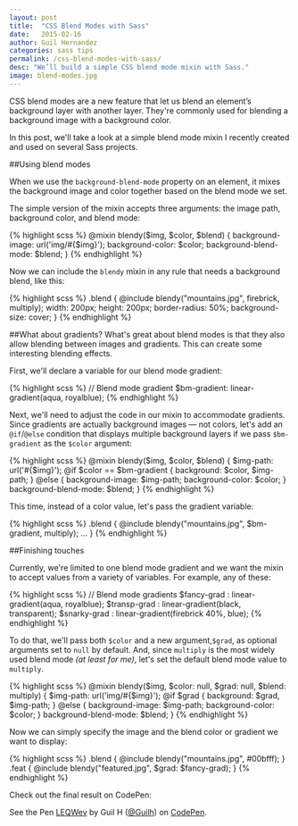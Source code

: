 ```yaml
---
layout: post
title:  "CSS Blend Modes with Sass"
date:   2015-02-16
author: Guil Hernandez
categories: sass tips
permalink: /css-blend-modes-with-sass/
desc: "We’ll build a simple CSS blend mode mixin with Sass."
image: blend-modes.jpg
---
```


CSS blend modes are a new feature that let us blend an element’s background layer with another layer. They're commonly used for blending a background image with a background color. 

In this post, we'll take a look at a simple blend mode mixin I recently created and used on several Sass projects.

##Using blend modes

When we use the `background-blend-mode` property on an element, it mixes the background image and color together based on the blend mode we set.

The simple version of the mixin accepts three arguments: the image path, background color, and blend mode:

{% highlight scss %}
@mixin blendy($img, $color, $blend) {
  background-image: url('img/#{$img}');
  background-color: $color;
  background-blend-mode: $blend;
}
{% endhighlight %}

Now we can include the `blendy` mixin in any rule that needs a background blend, like this:

{% highlight scss %}
.blend {
  @include blendy("mountains.jpg", firebrick, multiply);
  width: 200px;
  height: 200px;
  border-radius: 50%;
  background-size: cover;
}
{% endhighlight %}

##What about gradients?
What's great about blend modes is that they also allow blending between images and gradients. This can create some interesting blending effects.

First, we'll declare a variable for our blend mode gradient:

{% highlight scss %}
// Blend mode gradient
$bm-gradient: linear-gradient(aqua, royalblue);
{% endhighlight %}

Next, we'll need to adjust the code in our mixin to accommodate gradients. Since gradients are actually background images &mdash; not colors, let's add an `@if`/`@else` condition that displays multiple background layers if we pass `$bm-gradient` as the `$color` argument:


{% highlight scss %}
@mixin blendy($img, $color, $blend) {
  $img-path: url('#{$img}');
  @if $color == $bm-gradient {
    background: $color, $img-path;
  } @else {
    background-image: $img-path;
    background-color: $color;
  }
  background-blend-mode: $blend;
}
{% endhighlight %}

This time, instead of a color value, let's pass the gradient variable:

{% highlight scss %}
.blend {
  @include blendy("mountains.jpg", $bm-gradient, multiply);
  ...
}
{% endhighlight %}

##Finishing touches

Currently, we're limited to one blend mode gradient and we want the mixin to accept values from a variety of variables. For example, any of these:

{% highlight scss %}
// Blend mode gradients
$fancy-grad  : linear-gradient(aqua, royalblue);
$transp-grad : linear-gradient(black, transparent);
$snarky-grad : linear-gradient(firebrick 40%, blue);
{% endhighlight %}

To do that, we'll pass both `$color` and a new argument,`$grad`, as optional arguments set to `null` by default. And, since `multiply` is the most widely used blend mode *(at least for me)*, let's set the default blend mode value to `multiply`.

{% highlight scss %}
@mixin blendy($img, $color: null, $grad: null, $blend: multiply) {
  $img-path: url('img/#{$img}');
  @if $grad {
    background: $grad, $img-path;
  } @else {
    background-image: $img-path;
    background-color: $color;
  }
  background-blend-mode: $blend;
}
{% endhighlight %}

Now we can simply specify the image and the blend color or gradient we want to display:

{% highlight scss %}
.blend {
  @include blendy("mountains.jpg", #00bfff);
}
.feat {
  @include blendy("featured.jpg", $grad: $fancy-grad);
}
{% endhighlight %}

Check out the final result on CodePen:

<p data-height="268" data-theme-id="0" data-slug-hash="LEQWev" data-default-tab="result" data-user="Guilh" class='codepen'>See the Pen <a href='http://codepen.io/Guilh/pen/LEQWev/'>LEQWev</a> by Guil H (<a href='http://codepen.io/Guilh'>@Guilh</a>) on <a href='http://codepen.io'>CodePen</a>.</p>
<script async src="//assets.codepen.io/assets/embed/ei.js"></script>
